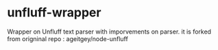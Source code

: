 # unfluff-wrapper

Wrapper on Unfluff text parser with imporvements on parser. it is forked from origninal repo : ageitgey/node-unfluff